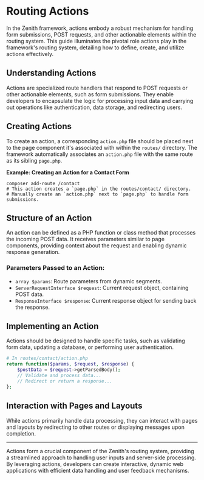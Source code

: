 
# Routing Actions

In the Zenith framework, actions embody a robust mechanism for handling form submissions, POST requests, and other actionable elements within the routing system. This guide illuminates the pivotal role actions play in the framework's routing system, detailing how to define, create, and utilize actions effectively.

## Understanding Actions

Actions are specialized route handlers that respond to POST requests or other actionable elements, such as form submissions. They enable developers to encapsulate the logic for processing input data and carrying out operations like authentication, data storage, and redirecting users.

## Creating Actions

To create an action, a corresponding `action.php` file should be placed next to the page component it's associated with within the `routes/` directory. The framework automatically associates an `action.php` file with the same route as its sibling `page.php`.

**Example: Creating an Action for a Contact Form**
```shell
composer add-route /contact
# This action creates a `page.php` in the routes/contact/ directory.
# Manually create an `action.php` next to `page.php` to handle form submissions.
```

## Structure of an Action

An action can be defined as a PHP function or class method that processes the incoming POST data. It receives parameters similar to page components, providing context about the request and enabling dynamic response generation.

### Parameters Passed to an Action:
- `array $params`: Route parameters from dynamic segments.
- `ServerRequestInterface $request`: Current request object, containing POST data.
- `ResponseInterface $response`: Current response object for sending back the response.

## Implementing an Action

Actions should be designed to handle specific tasks, such as validating form data, updating a database, or performing user authentication.

```php
# In routes/contact/action.php
return function($params, $request, $response) {
    $postData = $request->getParsedBody();
    // Validate and process data...
    // Redirect or return a response...
};
```

## Interaction with Pages and Layouts

While actions primarily handle data processing, they can interact with pages and layouts by redirecting to other routes or displaying messages upon completion.

---

Actions form a crucial component of the Zenith's routing system, providing a streamlined approach to handling user inputs and server-side processing. By leveraging actions, developers can create interactive, dynamic web applications with efficient data handling and user feedback mechanisms.

